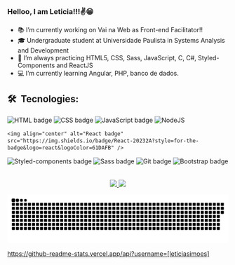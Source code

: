 ### Helloo, I am Leticia!!!✌️😁

- 📚 I’m currently working on Vai na Web as Front-end Facilitator!!
- 🎓 Undergraduate student at Universidade Paulista in Systems Analysis and Development
- 🚀 I’m always practicing HTML5, CSS, Sass, JavaScript, C, C#, Styled-Components and ReactJS
- 💻 I’m currently learning Angular, PHP, banco de dados.

## 🛠 &nbsp;Tecnologies:

<div>
 <img align="center" alt="HTML badge" src="https://img.shields.io/badge/HTML5-E34F26?style=for-the-badge&logo=html5&logoColor=white" />
  <img align="center" alt="CSS badge" src="https://img.shields.io/badge/CSS3-1572B6?style=for-the-badge&logo=css3&logoColor=white" />
    <img align="center" alt="JavaScript badge" src="https://img.shields.io/badge/JavaScript-F7DF1E?style=for-the-badge&logo=javascript&logoColor=black" />
    <img align="center" alt="NodeJS"  src="https://img.shields.io/badge/Node.js-43853D?style=for-the-badge&logo=node.js&logoColor=white"
    <img align="center" alt="C badge" src="https://img.shields.io/badge/C-#A8B9CC?style=for-the-badge&logo=c&logoColor=gray"/>
  
    <img align="center" alt="React badge" src="https://img.shields.io/badge/React-20232A?style=for-the-badge&logo=react&logoColor=61DAFB" />
  <img align="center" alt="Styled-components badge" src="https://img.shields.io/badge/styled--components-DB7093?style=for-the-badge&logo=styled-components&logoColor=white" />
  <img align="center" alt="Sass badge" src="https://img.shields.io/badge/Sass-CC6699?style=for-the-badge&logo=sass&logoColor=white" />
   <img align="center" alt="Git badge" src="https://img.shields.io/badge/Git-E34F26?style=for-the-badge&logo=git&logoColor=white" />
   <img align="center" alt="Bootstrap badge" src="https://img.shields.io/badge/Bootstrap-563D7C?style=for-the-badge&logo=bootstrap&logoColor=white"/>
</div>

<br>
<br> 

<div align="center">
    <a href="https://github.com/leticiasimoess">
        <img height="180em" src="https://github-readme-stats.vercel.app/api?username=leticiasimoess&show_icons=true&theme=swift&include_all_commits=true&count_private=true"/>
        <img height="180em" src="https://github-readme-stats.vercel.app/api/top-langs/?username=leticiasimoess&layout=compact&langs_count=16&theme=swift"/>
      </div>


  ![Snake animation](https://github.com/leticiasimoess/leticiasimoess/blob/output/github-contribution-grid-snake.svg)
  
https://github-readme-stats.vercel.app/api?username=[leticiasimoes]

